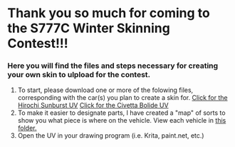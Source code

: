 # Thank you so much for coming to the S777C Winter Skinning Contest!!!
### Here you will find the files and steps necessary for creating your own skin to ulpload for the contest.
1. To start, please download one or more of the folowing files, corresponding with the car(s) you plan to create a skin for. 
[Click for the Hirochi Sunburst UV](<sunburst_skin_UVs.png>)
[Click for the Civetta Bolide UV](<Bolide UV.png>)
2. To make it easier to designate parts, I have created a "map" of sorts to show you what piece is where on the vehicle. View each vehicle in [this folder.](UV_Maps/)
3. Open the UV in your drawing program (i.e. Krita, paint.net, etc.)